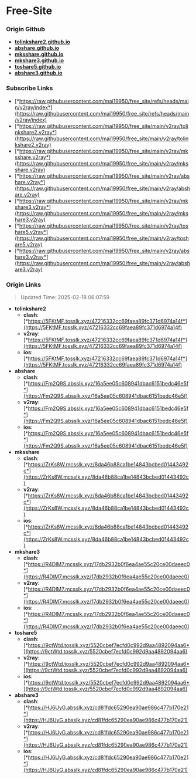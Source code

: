 # Free-Site

### Origin Github

- [**tolinkshare2.github.io**](https://github.com/tolinkshare2/tolinkshare2.github.io)
- [**abshare.github.io**](https://github.com/abshare/abshare.github.io)
- [**mksshare.github.io**](https://github.com/mksshare/mksshare.github.io)
- [**mkshare3.github.io**](https://github.com/mkshare3/mkshare3.github.io)
- [**toshare5.github.io**](https://github.com/toshare5/toshare5.github.io)
- [**abshare3.github.io**](https://github.com/abshare3/abshare3.github.io)

### Subscribe Links

- [*https://raw.githubusercontent.com/mai19950/free_site/refs/heads/main/v2ray/index*](https://raw.githubusercontent.com/mai19950/free_site/refs/heads/main/v2ray/index)
- [*https://raw.githubusercontent.com/mai19950/free_site/main/v2ray/tolinkshare2.v2ray*](https://raw.githubusercontent.com/mai19950/free_site/main/v2ray/tolinkshare2.v2ray)
- [*https://raw.githubusercontent.com/mai19950/free_site/main/v2ray/mksshare.v2ray*](https://raw.githubusercontent.com/mai19950/free_site/main/v2ray/mksshare.v2ray)
- [*https://raw.githubusercontent.com/mai19950/free_site/main/v2ray/abshare.v2ray*](https://raw.githubusercontent.com/mai19950/free_site/main/v2ray/abshare.v2ray)
- [*https://raw.githubusercontent.com/mai19950/free_site/main/v2ray/mkshare3.v2ray*](https://raw.githubusercontent.com/mai19950/free_site/main/v2ray/mkshare3.v2ray)
- [*https://raw.githubusercontent.com/mai19950/free_site/main/v2ray/toshare5.v2ray*](https://raw.githubusercontent.com/mai19950/free_site/main/v2ray/toshare5.v2ray)
- [*https://raw.githubusercontent.com/mai19950/free_site/main/v2ray/abshare3.v2ray*](https://raw.githubusercontent.com/mai19950/free_site/main/v2ray/abshare3.v2ray)

### Origin Links

> Updated Time: 2025-02-18 06:07:59

- **tolinkshare2**
  - **clash**: [*https://5FKtMF.tosslk.xyz/47216332cc69faea89fc371d6974a14f*](https://5FKtMF.tosslk.xyz/47216332cc69faea89fc371d6974a14f)
  - **v2ray**: [*https://5FKtMF.tosslk.xyz/47216332cc69faea89fc371d6974a14f*](https://5FKtMF.tosslk.xyz/47216332cc69faea89fc371d6974a14f)
  - **ios**: [*https://5FKtMF.tosslk.xyz/47216332cc69faea89fc371d6974a14f*](https://5FKtMF.tosslk.xyz/47216332cc69faea89fc371d6974a14f)
- **abshare**
  - **clash**: [*https://Fm2Q9S.absslk.xyz/16a5ee05c608941dbac6151bedc46e5f*](https://Fm2Q9S.absslk.xyz/16a5ee05c608941dbac6151bedc46e5f)
  - **v2ray**: [*https://Fm2Q9S.absslk.xyz/16a5ee05c608941dbac6151bedc46e5f*](https://Fm2Q9S.absslk.xyz/16a5ee05c608941dbac6151bedc46e5f)
  - **ios**: [*https://Fm2Q9S.absslk.xyz/16a5ee05c608941dbac6151bedc46e5f*](https://Fm2Q9S.absslk.xyz/16a5ee05c608941dbac6151bedc46e5f)
- **mksshare**
  - **clash**: [*https://ZrKs8W.mcsslk.xyz/8da46b88ca1be14843bcbed01443492c*](https://ZrKs8W.mcsslk.xyz/8da46b88ca1be14843bcbed01443492c)
  - **v2ray**: [*https://ZrKs8W.mcsslk.xyz/8da46b88ca1be14843bcbed01443492c*](https://ZrKs8W.mcsslk.xyz/8da46b88ca1be14843bcbed01443492c)
  - **ios**: [*https://ZrKs8W.mcsslk.xyz/8da46b88ca1be14843bcbed01443492c*](https://ZrKs8W.mcsslk.xyz/8da46b88ca1be14843bcbed01443492c)
- **mkshare3**
  - **clash**: [*https://R4DlM7.mcsslk.xyz/17db2932b0f6ea4ae55c20ce00daeec0*](https://R4DlM7.mcsslk.xyz/17db2932b0f6ea4ae55c20ce00daeec0)
  - **v2ray**: [*https://R4DlM7.mcsslk.xyz/17db2932b0f6ea4ae55c20ce00daeec0*](https://R4DlM7.mcsslk.xyz/17db2932b0f6ea4ae55c20ce00daeec0)
  - **ios**: [*https://R4DlM7.mcsslk.xyz/17db2932b0f6ea4ae55c20ce00daeec0*](https://R4DlM7.mcsslk.xyz/17db2932b0f6ea4ae55c20ce00daeec0)
- **toshare5**
  - **clash**: [*https://9ctWtd.tosslk.xyz/5520cbef7ecfd0c992d9aa4892094aa6*](https://9ctWtd.tosslk.xyz/5520cbef7ecfd0c992d9aa4892094aa6)
  - **v2ray**: [*https://9ctWtd.tosslk.xyz/5520cbef7ecfd0c992d9aa4892094aa6*](https://9ctWtd.tosslk.xyz/5520cbef7ecfd0c992d9aa4892094aa6)
  - **ios**: [*https://9ctWtd.tosslk.xyz/5520cbef7ecfd0c992d9aa4892094aa6*](https://9ctWtd.tosslk.xyz/5520cbef7ecfd0c992d9aa4892094aa6)
- **abshare3**
  - **clash**: [*https://HJ6UyG.absslk.xyz/cd81fdc65290ea90ae986c477b170e21*](https://HJ6UyG.absslk.xyz/cd81fdc65290ea90ae986c477b170e21)
  - **v2ray**: [*https://HJ6UyG.absslk.xyz/cd81fdc65290ea90ae986c477b170e21*](https://HJ6UyG.absslk.xyz/cd81fdc65290ea90ae986c477b170e21)
  - **ios**: [*https://HJ6UyG.absslk.xyz/cd81fdc65290ea90ae986c477b170e21*](https://HJ6UyG.absslk.xyz/cd81fdc65290ea90ae986c477b170e21)
